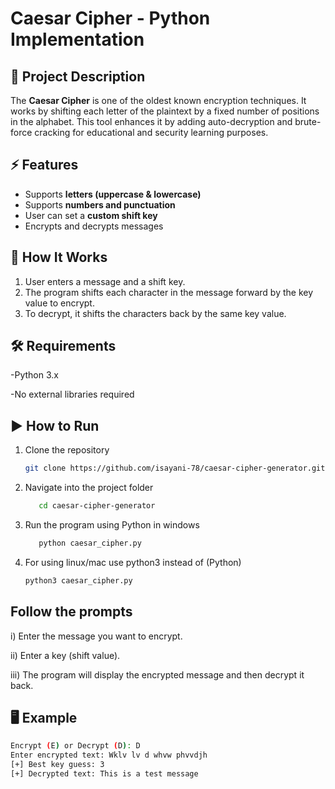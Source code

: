 # Caesar Cipher - Python Implementation

## 📌 Project Description
The **Caesar Cipher** is one of the oldest known encryption techniques. It works by shifting each letter of the plaintext by a fixed number of positions in the alphabet.
This tool enhances it by adding auto-decryption and brute-force cracking for educational and security learning purposes.

## ⚡ Features
- Supports **letters (uppercase & lowercase)**
- Supports **numbers and punctuation**
- User can set a **custom shift key**
- Encrypts and decrypts messages

## 🔑 How It Works
1. User enters a message and a shift key.
2. The program shifts each character in the message forward by the key value to encrypt.
3. To decrypt, it shifts the characters back by the same key value.

## 🛠 Requirements

-Python 3.x

-No external libraries required

## ▶ How to Run
1. Clone the repository
    ```bash
    git clone https://github.com/isayani-78/caesar-cipher-generator.git
2. Navigate into the project folder
   ```bash
      cd caesar-cipher-generator
3. Run the program using Python in windows 
   ```bash
      python caesar_cipher.py
4. For using linux/mac use python3 instead of (Python)
    ```bash
    python3 caesar_cipher.py
    
## Follow the prompts

i) Enter the message you want to encrypt.

ii) Enter a key (shift value).

iii) The program will display the encrypted message and then decrypt it back.


## 🖥 Example
```bash
Encrypt (E) or Decrypt (D): D
Enter encrypted text: Wklv lv d whvw phvvdjh
[+] Best key guess: 3
[+] Decrypted text: This is a test message


